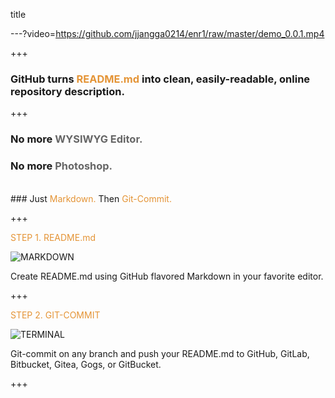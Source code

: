 
title

---?video=https://github.com/jjangga0214/enr1/raw/master/demo_0.0.1.mp4

+++

### GitHub turns <span style="color: #e49436; text-transform: none">README.md</span> into clean, easily-readable, online repository description.

+++

### <span class="fragment">No more <span style="color: #666666">WYSIWYG Editor.</span> </span>
### <span class="fragment">No more <span style="color: #666666">Photoshop.</span> </span>
<br>
### <span class="fragment">Just <span style="color: #e49436">Markdown.</span> </span>
<span class="fragment"> Then <span style="color: #e49436">Git-Commit.</span> </span>

+++

<span style="color: #e49436">STEP 1. README.md</span>

![MARKDOWN](https://d1z75bzl1vljy2.cloudfront.net/hello-world/markdown.png)

Create README.md using GitHub flavored Markdown in your favorite editor.

+++

<span style="color: #e49436">STEP 2. GIT-COMMIT</span>

![TERMINAL](https://d1z75bzl1vljy2.cloudfront.net/hello-world/terminal.png)

Git-commit on any branch and push your README.md to GitHub, GitLab, Bitbucket, Gitea, Gogs, or GitBucket.

+++
